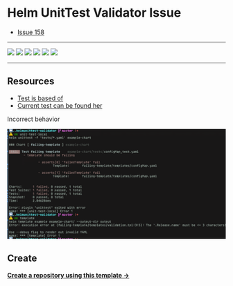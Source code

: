 # Helm UnitTest Validator Issue

- [Issue 158](https://github.com/helm-unittest/helm-unittest/issues/158)

---

![](https://img.shields.io/github/commit-activity/m/ik-workshop/open-source-issue-blueprint)
![](https://img.shields.io/github/last-commit/ik-workshop/open-source-issue-blueprint)
[![](https://img.shields.io/github/license/ivankatliarchuk/.github)](https://github.com/ivankatliarchuk/.github/LICENCE)
[![](https://img.shields.io/github/languages/code-size/ik-workshop/open-source-issue-blueprint)](https://github.com/ik-workshop/open-source-issue-blueprint)
[![](https://img.shields.io/github/repo-size/ik-workshop/open-source-issue-blueprint)](https://github.com/ik-workshop/open-source-issue-blueprint)
![](https://img.shields.io/github/languages/top/ik-workshop/open-source-issue-blueprint?color=green&logo=markdown&logoColor=blue)

---

## Resources

- [Test is based of](https://github.com/helm-unittest/helm-unittest/blob/main/test/data/v3/failing-template/tests/configMap_test.yaml)
- [Current test can be found her](./example-chart/tests/)

Incorrect behavior

![image](./assets/output-v2.png)

## Create

[**Create a repository using this template →**][template.generate]

<!-- resources -->
[template.generate]: https://github.com/ik-workshop/open-source-issue-blueprint/generate
